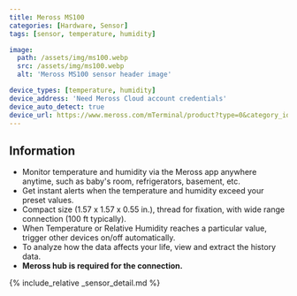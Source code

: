 ```yaml
---
title: Meross MS100
categories: [Hardware, Sensor]
tags: [sensor, temperature, humidity]

image:
  path: /assets/img/ms100.webp
  src: /assets/img/ms100.webp
  alt: 'Meross MS100 sensor header image'

device_types: [temperature, humidity]
device_address: 'Need Meross Cloud account credentials'
device_auto_detect: true
device_url: https://www.meross.com/mTerminal/product?type=0&category_id=29
---
```


## Information

- Monitor temperature and humidity via the Meross app anywhere anytime, such as baby's room, refrigerators, basement, etc.
- Get instant alerts when the temperature and humidity exceed your preset values.
- Compact size (1.57 x 1.57 x 0.55 in.), thread for fixation, with wide range connection (100 ft typically).
- When Temperature or Relative Humidity reaches a particular value, trigger other devices on/off automatically.
- To analyze how the data affects your life, view and extract the history data.
- **Meross hub is required for the connection.**

{% include_relative _sensor_detail.md %}
